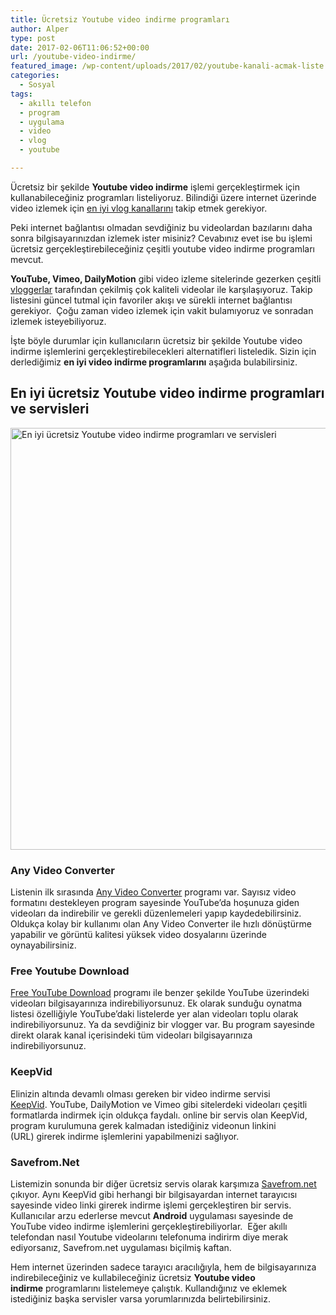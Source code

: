 ```yaml
---
title: Ücretsiz Youtube video indirme programları
author: Alper
type: post
date: 2017-02-06T11:06:52+00:00
url: /youtube-video-indirme/
featured_image: /wp-content/uploads/2017/02/youtube-kanali-acmak-liste.jpg
categories:
  - Sosyal
tags:
  - akıllı telefon
  - program
  - uygulama
  - video
  - vlog
  - youtube

---
```

Ücretsiz bir şekilde **Youtube video indirme** işlemi gerçekleştirmek için kullanabileceğiniz programları listeliyoruz. Bilindiği üzere internet üzerinde video izlemek için [en iyi vlog kanallarını][1] takip etmek gerekiyor.

Peki internet bağlantısı olmadan sevdiğiniz bu videolardan bazılarını daha sonra bilgisayarınızdan izlemek ister misiniz? Cevabınız evet ise bu işlemi ücretsiz gerçekleştirebileceğiniz çeşitli youtube video indirme programları mevcut.

**YouTube, Vimeo, DailyMotion** gibi video izleme sitelerinde gezerken çeşitli [vloggerlar][2] tarafından çekilmiş çok kaliteli videolar ile karşılaşıyoruz. Takip listesini güncel tutmal için favoriler akışı ve sürekli internet bağlantısı gerekiyor.  Çoğu zaman video izlemek için vakit bulamıyoruz ve sonradan izlemek isteyebiliyoruz.

İşte böyle durumlar için kullanıcıların ücretsiz bir şekilde Youtube video indirme işlemlerini gerçekleştirebilecekleri alternatifleri listeledik. Sizin için derlediğimiz **en iyi video indirme programlarını** aşağıda bulabilirsiniz.

## En iyi ücretsiz Youtube video indirme programları ve servisleri

[<img class="alignnone wp-image-17477 size-full" title="En iyi ücretsiz Youtube video indirme programları ve servisleri" src="https://www.murekkep.org/wp-content/uploads/2017/02/youtube-video-indirme-1.png" alt="En iyi ücretsiz Youtube video indirme programları ve servisleri" width="900" height="675" srcset="https://www.murekkep.org/wp-content/uploads/2017/02/youtube-video-indirme-1.png 900w, https://www.murekkep.org/wp-content/uploads/2017/02/youtube-video-indirme-1-300x225.png 300w, https://www.murekkep.org/wp-content/uploads/2017/02/youtube-video-indirme-1-768x576.png 768w" sizes="(max-width: 900px) 100vw, 900px" />][3]

### Any Video Converter

Listenin ilk sırasında <a href="http://www.any-video-converter.com/products/for_video_free/" target="_blank">Any Video Converter</a> programı var. Sayısız video formatını destekleyen program sayesinde YouTube&#8217;da hoşunuza giden videoları da indirebilir ve gerekli düzenlemeleri yapıp kaydedebilirsiniz. Oldukça kolay bir kullanımı olan Any Video Converter ile hızlı dönüştürme yapabilir ve görüntü kalitesi yüksek video dosyalarını üzerinde oynayabilirsiniz.

### Free Youtube Download

<a href="http://www.dvdvideosoft.com/products/DVD/Free-YouTube-Download.htm" target="_blank">Free YouTube Download</a> programı ile benzer şekilde YouTube üzerindeki videoları bilgisayarınıza indirebiliyorsunuz. Ek olarak sunduğu oynatma listesi özelliğiyle YouTube&#8217;daki listelerde yer alan videoları toplu olarak indirebiliyorsunuz. Ya da sevdiğiniz bir vlogger var. Bu program sayesinde direkt olarak kanal içerisindeki tüm videoları bilgisayarınıza indirebiliyorsunuz.

### KeepVid

Elinizin altında devamlı olması gereken bir video indirme servisi <a href="http://tr.keepvid.com/" target="_blank" class="broken_link">KeepVid</a>. YouTube, DailyMotion ve Vimeo gibi sitelerdeki videoları çeşitli formatlarda indirmek için oldukça faydalı. online bir servis olan KeepVid, program kurulumuna gerek kalmadan istediğiniz videonun linkini (URL) girerek indirme işlemlerini yapabilmenizi sağlıyor.

### Savefrom.Net

Listemizin sonunda bir diğer ücretsiz servis olarak karşımıza <a href="http://tr.savefrom.net/" target="_blank">Savefrom.net</a> çıkıyor. Aynı KeepVid gibi herhangi bir bilgisayardan internet tarayıcısı sayesinde video linki girerek indirme işlemi gerçekleştiren bir servis. Kullanıcılar arzu ederlerse mevcut **Android** uygulaması sayesinde de YouTube video indirme işlemlerini gerçekleştirebiliyorlar.  Eğer akıllı telefondan nasıl Youtube videolarını telefonuma indirirm diye merak ediyorsanız, Savefrom.net uygulaması biçilmiş kaftan.

Hem internet üzerinden sadece tarayıcı aracılığıyla, hem de bilgisayarınıza indirebileceğiniz ve kullabileceğiniz ücretsiz **Youtube video indirme** programlarını listelemeye çalıştık. Kullandığınız ve eklemek istediğiniz başka servisler varsa yorumlarınızda belirtebilirsiniz.

 [1]: https://www.murekkep.org/youtube-turk-vlog-kanallari/
 [2]: https://www.murekkep.org/vlogger-olmak-gerekenler/
 [3]: https://www.murekkep.org/wp-content/uploads/2017/02/youtube-video-indirme-1.png